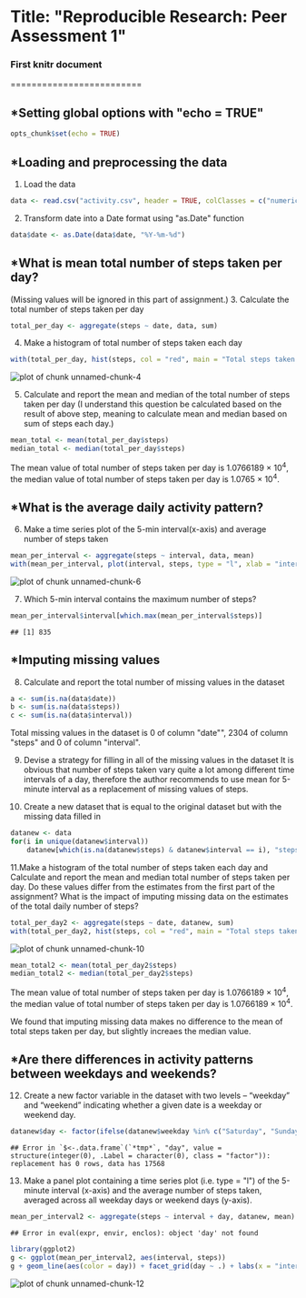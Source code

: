 # Title: "Reproducible Research: Peer Assessment 1"
### First knitr document 
=========================

## *Setting global options with "echo = TRUE"

```r
opts_chunk$set(echo = TRUE)
```

## *Loading and preprocessing the data
1. Load the data

```r
data <- read.csv("activity.csv", header = TRUE, colClasses = c("numeric", "character", "numeric"))
```

2. Transform date into a Date format using "as.Date" function

```r
data$date <- as.Date(data$date, "%Y-%m-%d")
```

## *What is mean total number of steps taken per day? 
(Missing values will be ignored in this part of assignment.) 
3. Calculate the total number of steps taken per day

```r
total_per_day <- aggregate(steps ~ date, data, sum)
```

4. Make a histogram of total number of steps taken each day

```r
with(total_per_day, hist(steps, col = "red", main = "Total steps taken each day", breaks = 53, xlab = "Number of steps"))
```

![plot of chunk unnamed-chunk-4](figure/unnamed-chunk-4-1.png)

5. Calculate and report the mean and median of the total number of steps taken per day
(I understand this question be calculated based on the result of above step, meaning to calculate mean and median based on sum of steps each day.) 

```r
mean_total <- mean(total_per_day$steps)
median_total <- median(total_per_day$steps)
```
The mean value of total number of steps taken per day is 1.0766189 &times; 10<sup>4</sup>, the median value of total number of steps taken per day is 1.0765 &times; 10<sup>4</sup>.


## *What is the average daily activity pattern?
6. Make a time series plot of the 5-min interval(x-axis) and average number of steps taken

```r
mean_per_interval <- aggregate(steps ~ interval, data, mean)
with(mean_per_interval, plot(interval, steps, type = "l", xlab = "interval", ylab = "number of steps", main = "Average steps per interval"))
```

![plot of chunk unnamed-chunk-6](figure/unnamed-chunk-6-1.png)

7. Which 5-min interval contains the maximum number of steps?

```r
mean_per_interval$interval[which.max(mean_per_interval$steps)]
```

```
## [1] 835
```

## *Imputing missing values
8. Calculate and report the total number of missing values in the dataset

```r
a <- sum(is.na(data$date))
b <- sum(is.na(data$steps))
c <- sum(is.na(data$interval))
```
Total missing values in the dataset is 0 of column "date"", 2304 of column "steps" and 0 of column "interval".

9. Devise a strategy for filling in all of the missing values in the dataset
It is obvious that number of steps taken vary quite a lot among different time intervals of a day, therefore the author recommends to use mean for 5-minute interval as a replacement of missing values of steps. 

10. Create a new dataset that is equal to the original dataset but with the missing data filled in

```r
datanew <- data
for(i in unique(datanew$interval))
    datanew[which(is.na(datanew$steps) & datanew$interval == i), "steps"] <- mean(datanew[datanew$interval == i, "steps"], na.rm = TRUE)
```

11.Make a histogram of the total number of steps taken each day and Calculate and report the mean and median total number of steps taken per day. Do these values differ from the estimates from the first part of the assignment? What is the impact of imputing missing data on the estimates of the total daily number of steps?

```r
total_per_day2 <- aggregate(steps ~ date, datanew, sum)
with(total_per_day2, hist(steps, col = "red", main = "Total steps taken each day(without NA)", breaks = 61, xlab = "Number of steps"))
```

![plot of chunk unnamed-chunk-10](figure/unnamed-chunk-10-1.png)

```r
mean_total2 <- mean(total_per_day2$steps)
median_total2 <- median(total_per_day2$steps)
```
The mean value of total number of steps taken per day is 1.0766189 &times; 10<sup>4</sup>, the median value of total number of steps taken per day is 1.0766189 &times; 10<sup>4</sup>.

We found that imputing missing data makes no difference to the mean of total steps taken per day, but slightly increaes the median value. 

## *Are there differences in activity patterns between weekdays and weekends?
12. Create a new factor variable in the dataset with two levels – “weekday” and “weekend” indicating whether a given date is a weekday or weekend day.

```r
datanew$day <- factor(ifelse(datanew$weekday %in% c("Saturday", "Sunday"), "Weekend", "Weekday"))
```

```
## Error in `$<-.data.frame`(`*tmp*`, "day", value = structure(integer(0), .Label = character(0), class = "factor")): replacement has 0 rows, data has 17568
```

13. Make a panel plot containing a time series plot (i.e. type = "l") of the 5-minute interval (x-axis) and the average number of steps taken, averaged across all weekday days or weekend days (y-axis). 

```r
mean_per_interval2 <- aggregate(steps ~ interval + day, datanew, mean)
```

```
## Error in eval(expr, envir, enclos): object 'day' not found
```

```r
library(ggplot2)
g <- ggplot(mean_per_interval2, aes(interval, steps))
g + geom_line(aes(color = day)) + facet_grid(day ~ .) + labs(x = "interval", y = "number of steps", title = "Average number of steps by interval")
```

![plot of chunk unnamed-chunk-12](figure/unnamed-chunk-12-1.png)

